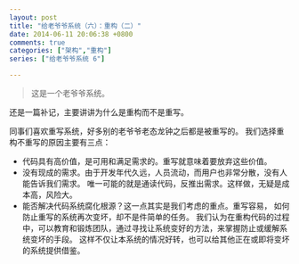 ```yaml
---
layout: post
title: "给老爷爷系统（六）：重构（二）"
date: 2014-06-11 20:06:38 +0800
comments: true
categories: ["架构","重构"]
series: ["给老爷爷系统 6"]

---
```

> 这是一个老爷爷系统。

还是一篇补记，主要讲讲为什么是重构而不是重写。

<!-- more -->

同事们喜欢重写系统，好多别的老爷爷老态龙钟之后都是被重写的。
我们选择重构不重写的原因主要有三点：

* 代码具有高价值，是可用和满足需求的。重写就意味着要放弃这些价值。
* 没有现成的需求。由于开发年代久远，人员流动，而用户也非常分散，没有人能告诉我们需求。
唯一可能的就是通读代码，反推出需求。这样做，无疑是成本高，风险大。
* 能否解决代码系统腐化根源？这一点其实是我们考虑的重点。重写容易，
如何防止重写的系统再次变坏，却不是件简单的任务。
我们认为在重构代码的过程中，可以教育和锻炼团队，通过寻找让系统变好的方法，来掌握防止或缓解系统变坏的手段。
这样不仅让本系统的情况好转，也可以给其他正在或即将变坏的系统提供借鉴。

